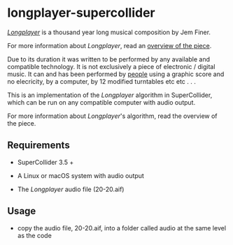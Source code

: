 # longplayer-supercollider

[_Longplayer_](https://longplayer.org) is a thousand year long musical composition by Jem Finer.

For more information about _Longplayer_, read an [overview of the piece](https://longplayer.org/about/overview/).

Due to its duration it was written to be performed by any available and compatible technology. It is not exclusively a piece of electronic / digital music. It can and has been performed by [people](https://longplayer.org/listen/longplayer-live/) using a graphic score and no elecricity, by a computer, by 12 modified turntables etc etc . . .

This is an implementation of the _Longplayer_ algorithm in SuperCollider, which can be run on any compatible computer with audio output.

For more information about _Longplayer_'s algorithm, read the overview of the piece.

## Requirements

- SuperCollider 3.5 +

- A Linux or macOS system with audio output

- The _Longplayer_ audio file (20-20.aif)

## Usage 

- copy the audio file, 20-20.aif, into a folder called audio at the same level as the code
